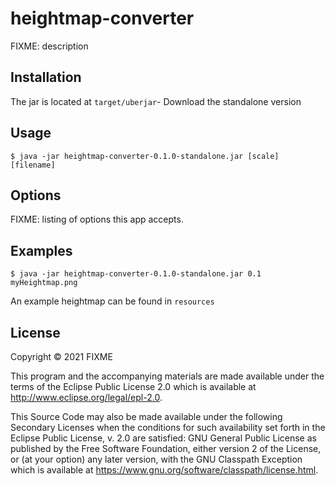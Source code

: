 # heightmap-converter

FIXME: description

## Installation

The jar is located at `target/uberjar`- Download the standalone version

## Usage
    $ java -jar heightmap-converter-0.1.0-standalone.jar [scale] [filename]
## Options

FIXME: listing of options this app accepts.

## Examples
    $ java -jar heightmap-converter-0.1.0-standalone.jar 0.1 myHeightmap.png
An example heightmap can be found in `resources`


## License

Copyright © 2021 FIXME

This program and the accompanying materials are made available under the
terms of the Eclipse Public License 2.0 which is available at
http://www.eclipse.org/legal/epl-2.0.

This Source Code may also be made available under the following Secondary
Licenses when the conditions for such availability set forth in the Eclipse
Public License, v. 2.0 are satisfied: GNU General Public License as published by
the Free Software Foundation, either version 2 of the License, or (at your
option) any later version, with the GNU Classpath Exception which is available
at https://www.gnu.org/software/classpath/license.html.
